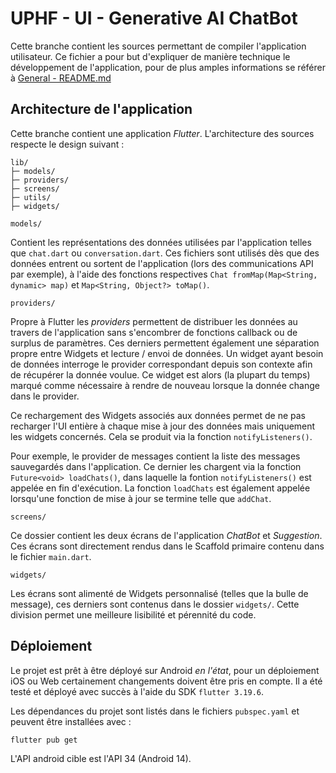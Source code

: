 # UPHF - UI - Generative AI ChatBot

Cette branche contient les sources permettant de compiler l'application utilisateur.
Ce fichier a pour but d'expliquer de manière technique le développement de l'application,
pour de plus amples informations se référer à [General - README.md](https://github.com/Miunn/projet-info-s8/blob/master/README.md)

## Architecture de l'application

Cette branche contient une application *Flutter*. L'architecture des sources respecte le design suivant :

```
lib/
├─ models/
├─ providers/
├─ screens/
├─ utils/
├─ widgets/
```

`models/`

Contient les représentations des données utilisées par l'application telles que `chat.dart` ou `conversation.dart`.
Ces fichiers sont utilisés dès que des données entrent ou sortent de l'application (lors des communications API par exemple),
à l'aide des fonctions respectives `Chat fromMap(Map<String, dynamic> map)` et `Map<String, Object?> toMap()`.

`providers/`

Propre à Flutter les *providers* permettent de distribuer les données au travers de l'application sans s'encombrer de fonctions callback ou de surplus de paramètres.
Ces derniers permettent également une séparation propre entre Widgets et lecture / envoi de données.
Un widget ayant besoin de données interroge le provider correspondant depuis son contexte afin de récupérer la donnée voulue.
Ce widget est alors (la plupart du temps) marqué comme nécessaire à rendre de nouveau lorsque la donnée change dans le provider.

Ce rechargement des Widgets associés aux données permet de ne pas recharger l'UI entière à chaque mise à jour des données mais uniquement les widgets concernés.
Cela se produit via la fonction `notifyListeners()`.

Pour exemple, le provider de messages contient la liste des messages sauvegardés dans l'application.
Ce dernier les chargent via la fonction `Future<void> loadChats()`, dans laquelle la fontion `notifyListeners()` est appelée en fin d'exécution.
La fonction `loadChats` est également appelée lorsqu'une fonction de mise à jour se termine telle que `addChat`.

`screens/`

Ce dossier contient les deux écrans de l'application *ChatBot* et *Suggestion*.
Ces écrans sont directement rendus dans le Scaffold primaire contenu dans le fichier `main.dart`.

`widgets/`

Les écrans sont alimenté de Widgets personnalisé (telles que la bulle de message), ces derniers sont contenus dans le dossier `widgets/`.
Cette division permet une meilleure lisibilité et pérennité du code.

## Déploiement

Le projet est prêt à être déployé sur Android *en l'état*, pour un déploiement iOS ou Web certainement changements doivent être pris en compte.
Il a été testé et déployé avec succès à l'aide du SDK `flutter 3.19.6`.

Les dépendances du projet sont listés dans le fichiers `pubspec.yaml` et peuvent être installées avec :

```
flutter pub get
```

L'API android cible est l'API 34 (Android 14).